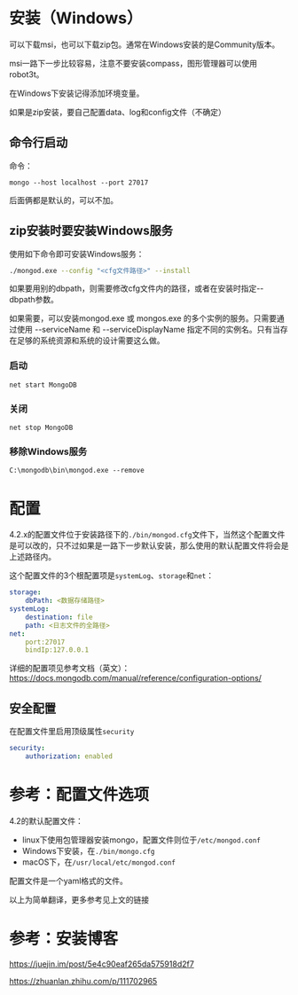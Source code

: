 # 安装（Windows）

可以下载msi，也可以下载zip包。通常在Windows安装的是Community版本。

msi一路下一步比较容易，注意不要安装compass，图形管理器可以使用robot3t。

在Windows下安装记得添加环境变量。

如果是zip安装，要自己配置data、log和config文件（不确定）

## 命令行启动

命令：

``` SHELL
mongo --host localhost --port 27017
```

后面俩都是默认的，可以不加。

## zip安装时要安装Windows服务

使用如下命令即可安装Windows服务：

``` BASH
./mongod.exe --config "<cfg文件路径>" --install
```

如果要用别的dbpath，则需要修改cfg文件内的路径，或者在安装时指定--dbpath参数。

如果需要，可以安装mongod.exe 或 mongos.exe 的多个实例的服务。只需要通过使用 --serviceName 和 --serviceDisplayName 指定不同的实例名。只有当存在足够的系统资源和系统的设计需要这么做。

### 启动

``` 
net start MongoDB
```

### 关闭

``` 
net stop MongoDB
```

### 移除Windows服务

``` 
C:\mongodb\bin\mongod.exe --remove
```



# 配置

4.2.x的配置文件位于安装路径下的`./bin/mongod.cfg`文件下，当然这个配置文件是可以改的，只不过如果是一路下一步默认安装，那么使用的默认配置文件将会是上述路径内。

这个配置文件的3个根配置项是`systemLog`、`storage`和`net`：

``` YAML
storage:
	dbPath: <数据存储路径>
systemLog:
	destination: file
	path: <日志文件的全路径>
net:
	port:27017
	bindIp:127.0.0.1
```

详细的配置项见参考文档（英文）：https://docs.mongodb.com/manual/reference/configuration-options/

## 安全配置

在配置文件里启用顶级属性`security`

``` YAML
security:
	authorization: enabled
```



# 参考：配置文件选项

4.2的默认配置文件：

- linux下使用包管理器安装mongo，配置文件则位于`/etc/mongod.conf`
- Windows下安装，在`./bin/mongo.cfg`
- macOS下，在`/usr/local/etc/mongod.conf`

配置文件是一个yaml格式的文件。

以上为简单翻译，更多参考见上文的链接

# 参考：安装博客

https://juejin.im/post/5e4c90eaf265da575918d2f7

https://zhuanlan.zhihu.com/p/111702965

